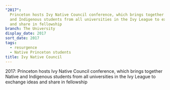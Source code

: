 ```yaml
---
"2017":
  Princeton hosts Ivy Native Council conference, which brings together Native
  and Indigenous students from all universities in the Ivy League to exchange ideas
  and share in fellowship
branch: The University
display_date: 2017
sort_date: 2017
tags:
  - resurgence
  - Native Princeton students
title: Ivy Native Council
---
```


2017: Princeton hosts Ivy Native Council conference, which brings together Native and Indigenous students from all universities in the Ivy League to exchange ideas and share in fellowship
